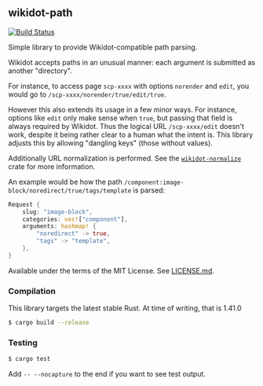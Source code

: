 ## wikidot-path
[![Build Status](https://travis-ci.org/Nu-SCPTheme/wikidot-path.svg?branch=master)](https://travis-ci.org/Nu-SCPTheme/wikidot-path)

Simple library to provide Wikidot-compatible path parsing.

Wikidot accepts paths in an unusual manner: each argument is submitted as another "directory".

For instance, to access page `scp-xxxx` with options `norender` and `edit`, you would go to `/scp-xxxx/norender/true/edit/true`.

However this also extends its usage in a few minor ways. For instance, options like `edit` only make sense when `true`, but passing that field is always required by Wikidot. Thus the logical URL `/scp-xxxx/edit` doesn't work, despite it being rather clear to a human what the intent is. This library adjusts this by allowing "dangling keys" (those without values).

Additionally URL normalization is performed. See the [`wikidot-normalize`](https://crates.io/crates/wikidot-normalize) crate for more information.

An example would be how the path `/component:image-block/noredirect/true/tags/template` is parsed:

```rust
Request {
    slug: "image-block",
    categories: vec!["component"],
    arguments: hashmap! {
        "noredirect" -> true,
        "tags" -> "template",
    },
}
```

Available under the terms of the MIT License. See [LICENSE.md](LICENSE).

### Compilation
This library targets the latest stable Rust. At time of writing, that is 1.41.0

```sh
$ cargo build --release
```

### Testing
```sh
$ cargo test
```

Add `-- --nocapture` to the end if you want to see test output.
